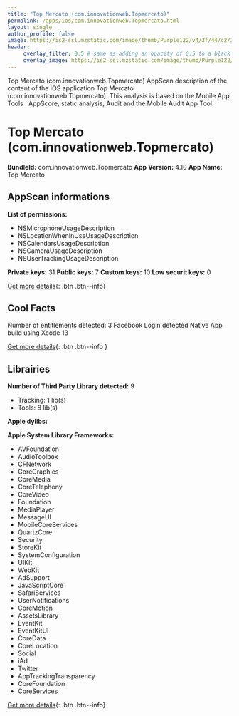 ```yaml
---
title: "Top Mercato (com.innovationweb.Topmercato)"
permalink: /apps/ios/com.innovationweb.Topmercato.html
layout: single
author_profile: false
image: https://is2-ssl.mzstatic.com/image/thumb/Purple122/v4/3f/44/c2/3f44c2a6-001b-b15d-e762-1267f7c90d2e/AppIcon-1x_U007emarketing-0-10-0-85-220.jpeg/512x512bb.jpg
header: 
     overlay_filter: 0.5 # same as adding an opacity of 0.5 to a black background
     overlay_image: https://is2-ssl.mzstatic.com/image/thumb/Purple122/v4/3f/44/c2/3f44c2a6-001b-b15d-e762-1267f7c90d2e/AppIcon-1x_U007emarketing-0-10-0-85-220.jpeg/512x512bb.jpg
---
```

Top Mercato (com.innovationweb.Topmercato) AppScan description of the content of the iOS application Top Mercato (com.innovationweb.Topmercato). This analysis is based on the Mobile App Tools : AppScore, static analysis, Audit and the Mobile Audit App Tool.

# Top Mercato (com.innovationweb.Topmercato)

**BundleId:** com.innovationweb.Topmercato
**App Version:** 4.10
**App Name:** Top Mercato


## AppScan informations 

**List of permissions:** 
- NSMicrophoneUsageDescription
- NSLocationWhenInUseUsageDescription
- NSCalendarsUsageDescription
- NSCameraUsageDescription
- NSUserTrackingUsageDescription
  
  
**Private keys:** 31
**Public keys:** 7
**Custom keys:** 10
**Low securit keys:** 0
  
[Get more details](/pricing.html){: .btn .btn--info}

## Cool Facts

Number of entitlements detected: 3
Facebook Login detected
Native App
build using Xcode 13
  
[Get more details](/pricing.html){: .btn .btn--info }

## Librairies 
**Number of Third Party Library detected:** 9
- Tracking: 1 lib(s)
- Tools: 8 lib(s)


**Apple dylibs:**


**Apple System Library Frameworks:**
- AVFoundation
- AudioToolbox
- CFNetwork
- CoreGraphics
- CoreMedia
- CoreTelephony
- CoreVideo
- Foundation
- MediaPlayer
- MessageUI
- MobileCoreServices
- QuartzCore
- Security
- StoreKit
- SystemConfiguration
- UIKit
- WebKit
- AdSupport
- JavaScriptCore
- SafariServices
- UserNotifications
- CoreMotion
- AssetsLibrary
- EventKit
- EventKitUI
- CoreData
- CoreLocation
- Social
- iAd
- Twitter
- AppTrackingTransparency
- CoreFoundation
- CoreServices


  
[Get more details](/pricing.html){: .btn .btn--info}

